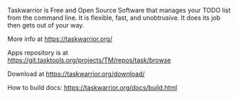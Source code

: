 Taskwarrior is Free and Open Source Software that manages your TODO list from the command line. It is flexible, fast, and unobtrusive. It does its job then gets out of your way.

More info at https://taskwarrior.org/

Apps repository is at https://git.tasktools.org/projects/TM/repos/task/browse

Download at https://taskwarrior.org/download/

How to build docs: https://taskwarrior.org/docs/build.html
